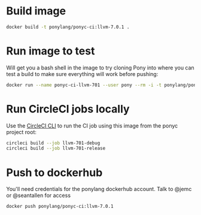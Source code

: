 # Build image

```bash
docker build -t ponylang/ponyc-ci:llvm-7.0.1 .
```

# Run image to test

Will get you a bash shell in the image to try cloning Pony into where you can test a build to make sure everything will work before pushing:

```bash
docker run --name ponyc-ci-llvm-701 --user pony --rm -i -t ponylang/ponyc-ci:llvm-7.0.1 bash
```

# Run CircleCI jobs locally

Use the [CircleCI CLI](https://circleci.com/docs/2.0/local-cli/) to run the CI job using this image
from the ponyc project root:

```bash
circleci build --job llvm-701-debug
circleci build --job llvm-701-release
```

# Push to dockerhub

You'll need credentials for the ponylang dockerhub account. Talk to @jemc or @seantallen for access

```bash
docker push ponylang/ponyc-ci:llvm-7.0.1
```
